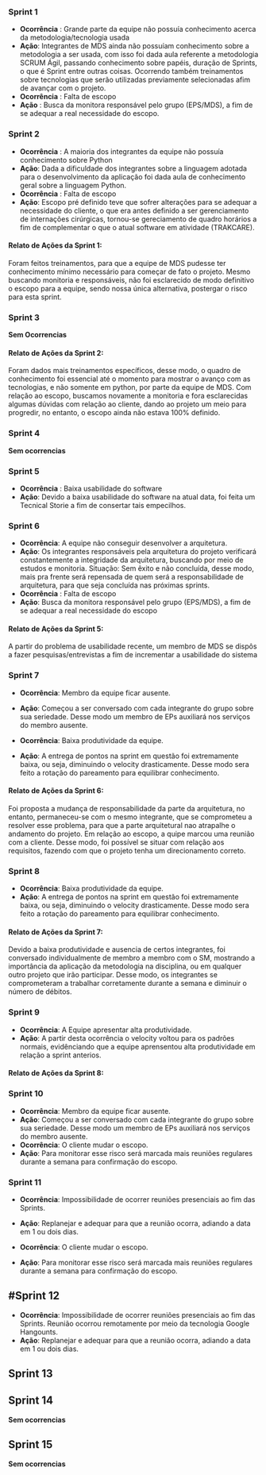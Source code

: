 ### Sprint 1
* __Ocorrência__ : Grande parte da equipe não possuía conhecimento acerca da metodologia/tecnologia usada
* __Ação__: Integrantes de MDS ainda não possuíam conhecimento sobre a metodologia a ser usada, com isso foi dada aula referente a metodologia SCRUM  Ágil, passando  conhecimento sobre papéis, duração de Sprints, o que é Sprint entre outras coisas. Ocorrendo também treinamentos sobre tecnologias que serão utilizadas previamente selecionadas afim de avançar com o projeto.
* __Ocorrência__ : Falta de escopo
* __Ação__ : Busca da monitora responsável pelo grupo (EPS/MDS), a fim de se adequar a real necessidade do escopo.



### Sprint 2

* __Ocorrência__ : A maioria dos integrantes da equipe não possuía conhecimento sobre Python
* __Ação__: Dada a dificuldade dos integrantes sobre a linguagem adotada para o desenvolvimento da aplicação foi dada aula de conhecimento geral sobre a linguagem Python.
* __Ocorrência__ : Falta de escopo
* __Ação__: Escopo pré definido teve que sofrer alterações para se adequar a necessidade do cliente, o que era antes definido a ser gerenciamento de internações cirúrgicas, tornou-se gereciamento de quadro horários a fim de complementar o que o atual software em atividade (TRAKCARE).

#### Relato de Ações da Sprint 1: 
Foram feitos treinamentos, para que a equipe de MDS pudesse ter conhecimento mínimo necessário para começar de fato o projeto. Mesmo buscando monitoria e responsáveis, não foi esclarecido de modo definitivo o escopo para a equipe, sendo nossa única alternativa, postergar o risco para esta sprint.



### Sprint 3

__Sem Ocorrencias__

#### Relato de Ações da Sprint 2: 
Foram dados mais treinamentos específicos, desse modo, o quadro de conhecimento foi essencial até o momento para mostrar o avanço com as tecnologias, e não somente em python, por parte da equipe de MDS. Com relação ao escopo, buscamos novamente a monitoria e fora esclarecidas algumas dúvidas com relação ao cliente, dando ao projeto um meio para progredir, no entanto, o escopo ainda não estava 100% definido.



### Sprint 4
__Sem ocorrencias__



### Sprint 5
* __Ocorrência__ : Baixa usabilidade do software
* __Ação__: Devido a baixa usabilidade do software na atual data, foi feita um Tecnical Storie a fim de consertar tais empecilhos.



### Sprint 6
* __Ocorrência__: A equipe não conseguir desenvolver a arquitetura.
* __Ação__: Os integrantes responsáveis pela arquitetura do projeto verificará constantemente a integridade da arquitetura, buscando por meio de estudos e monitoria.
Situação: Sem êxito e não concluída, desse modo, mais pra frente será repensada de quem será a responsabilidade de arquitetura, para que seja concluída nas próximas sprints.
* __Ocorrência__ : Falta de escopo
* __Ação__: Busca da monitora responsável pelo grupo (EPS/MDS), a fim de se adequar a real necessidade do escopo

#### Relato de Ações da Sprint 5:
A partir do problema de usabilidade recente, um membro de MDS se dispôs a fazer pesquisas/entrevistas a fim de incrementar a usabilidade do sistema 



### Sprint 7
* __Ocorrência__: Membro da equipe ficar ausente.
* __Ação__: Começou a ser conversado com cada integrante do grupo sobre sua seriedade. Desse modo um membro de EPs auxiliará nos serviços do membro ausente.


* __Ocorrência__: Baixa produtividade da equipe.
* __Ação__: A entrega de pontos na sprint em questão foi extremamente baixa, ou seja, diminuindo o velocity drasticamente. Desse modo sera feito a rotação do pareamento para equilibrar conhecimento.

#### Relato de Ações da Sprint 6:
Foi proposta a mudança de responsabilidade da parte da arquitetura, no entanto, permaneceu-se com o mesmo integrante, que se comprometeu a resolver esse problema, para que a parte arquitetural nao atrapalhe o andamento do projeto. Em relação ao escopo, a quipe marcou uma reunião com a cliente. Desse modo, foi possível se situar com relação aos requisitos, fazendo com que o projeto tenha um direcionamento correto.


### Sprint 8
* __Ocorrência__: Baixa produtividade da equipe.
* __Ação__: A entrega de pontos na sprint em questão foi extremamente baixa, ou seja, diminuindo o velocity drasticamente. Desse modo sera feito a rotação do pareamento para equilibrar conhecimento.

#### Relato de Ações da Sprint 7:
Devido a baixa produtividade e ausencia de certos integrantes, foi conversado individualmente de membro a membro com o SM, mostrando a importância da aplicação da metodologia na disciplina, ou em qualquer outro projeto que irão participar. Desse modo, os integrantes se comprometeram a trabalhar corretamente durante a semana e diminuir o número de débitos.



### Sprint 9
* __Ocorrência__: A Equipe apresentar alta produtividade.
* __Ação__: A partir desta ocorrência o velocity voltou para os padrões normais, evidênciando que a equipe aprensentou alta produtividade em relação a sprint anterios.

#### Relato de Ações da Sprint 8:


### Sprint 10
* __Ocorrência__: Membro da equipe ficar ausente.
* __Ação__: Começou a ser conversado com cada integrante do grupo sobre sua seriedade. Desse modo um membro de EPs auxiliará nos serviços do membro ausente.
* __Ocorrência__: O cliente mudar o escopo.
* __Ação__: Para monitorar esse risco será marcada mais reuniões regulares durante a semana para confirmação do escopo.




### Sprint 11
* __Ocorrência__: Impossibilidade de ocorrer reuniões presenciais ao fim das Sprints.
* __Ação__: Replanejar e adequar para que a reunião ocorra, adiando a data em 1 ou dois dias.

* __Ocorrência__: O cliente mudar o escopo.
* __Ação__: Para monitorar esse risco será marcada mais reuniões regulares durante a semana para confirmação do escopo.




## #Sprint 12
* __Ocorrência__: Impossibilidade de ocorrer reuniões presenciais ao fim das Sprints. Reunião ocorrou remotamente por meio da tecnologia Google Hangounts.
* __Ação__: Replanejar e adequar para que a reunião ocorra, adiando a data em 1 ou dois dias.

## Sprint 13


## Sprint 14

__Sem ocorrencias__

## Sprint 15

__Sem ocorrencias__